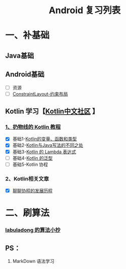  <h1 align="center">Android 复习列表</h1>

<p align="right"> </p>

# 一、补基础  
## Java基础  

## Android基础
-  [ ] 资源
-  [ ] [ConstraintLayout-约束布局](https://www.jianshu.com/p/17ec9bd6ca8a)  
## Kotlin 学习【[Kotlin中文社区](https://www.kotlincn.net/docs/reference/basic-syntax.html)  】

### [1、扔物线的 Kotlin 教程](https://kaixue.io/tag/kotlin-basic/)  
-  [x] 基础1-[Kotlin的变量、函数和类型](https://kaixue.io/kotlin-basic-1/)
-  [x] 基础2-[Kotlin与Java写法的不同之处](https://kaixue.io/kotlin-basic-2/)
-  [x] 基础3-[Kotlin 的 Lambda 表达式](https://kaixue.io/kotlin-lambda/)
-  [ ] 基础4-[Kotlin 的泛型](https://kaixue.io/kotlin-generics/)
-  [ ] 基础5-Kotlin 协程 
### 2、Kotlin相关文章
-  [x] [聊聊协程的发展历程](https://juejin.im/post/6844904040170520590)

# 二、刷算法
### [labuladong 的算法小抄](https://github.com/labuladong/fucking-algorithm)

## PS：
 1. MarkDown 语法学习
 
 
